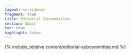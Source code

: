 ```yaml
---
layout: no-sidenav
fragment: true
title: Editorial Subcommittee
section: About
toc: true
highlight: false
---
```


{% include_relative content/editorial-subcommittee.md %}
